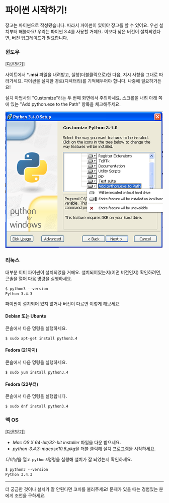 # 파이썬 시작하기!

장고는 파이썬으로 작성됐습니다. 따라서 파이썬이 있어야 장고를 할 수 있어요. 우선 설치부터 해볼까요! 우리는 파이썬 3.4를 사용할 거예요. 이보다 낮은 버전이 설치되었다면, 버전 업그레이드가 필요합니다.

### 윈도우

[[다운받기]](https://www.python.org/downloads/release/python-343/)

사이트에서 ***.msi** 파일을 내려받고, 실행(더블클릭으로)한 다음, 지시 사항을 그대로 따라가세요. 파이썬을 설치한 경로(디렉터리)를 기억해두어야 합니다. 나중에 필요하거든요!

설치 마법사의 "Customize"라는 두 번째 화면에서 주의하세요. 스크롤을 내려 아래 쪽에 있는 "Add python.exe to the Path" 항목을 체크해주세요.

![반드시 파이썬 경로(path)를 추가해야합니다!][9]

 [9]: ../python_installation/images/add_python_to_windows_path.png

### 리눅스

대부분 이미 파이썬이 설치되었을 거에요. 설치되어있는지(어떤 버전인지) 확인하려면, 콘솔을 열어 다음 명령을 실행하세요.

    $ python3 --version
    Python 3.4.3

파이썬이 설치되어 있지 않거나 버전이 다르면 이렇게 해보세요.

#### Debian 또는 Ubuntu

콘솔에서 다음 명령을 실행하세요.

    $ sudo apt-get install python3.4


#### Fedora (21까지)

콘솔에서 다음 명령을 실행하세요.

    $ sudo yum install python3.4


#### Fedora (22부터)

콘솔에서 다음 명령을 실행합니다.

    $ sudo dnf install python3.4


### 맥 OS

[[다운받기]](https://www.python.org/downloads/release/python-343/)
  * *Mac OS X 64-bit/32-bit installer* 파일을 다운 받으세요.
  * *python-3.4.3-macosx10.6.pkg*을 더블 클릭해 설치 프로그램을 시작하세요.

*터미널*을 열고 `python3`명령을 실행해 설치가 잘 되었는지 확인하세요.

    $ python3 --version
    Python 3.4.3


* * *

더 궁금한 것이나 설치가 잘 안된다면 코치를 불러주세요! 문제가 있을 때는 경험있는 분에게 조언을 구하세요.
